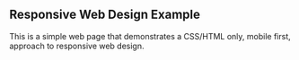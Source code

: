 ## Responsive Web Design Example

This is a simple web page that demonstrates a CSS/HTML only, mobile first, approach to responsive web design.